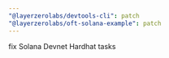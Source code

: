 ```yaml
---
"@layerzerolabs/devtools-cli": patch
"@layerzerolabs/oft-solana-example": patch
---
```


fix Solana Devnet Hardhat tasks
